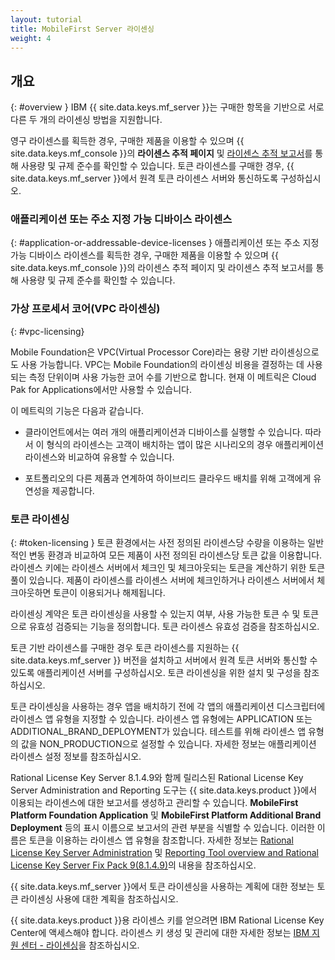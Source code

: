 ```yaml
---
layout: tutorial
title: MobileFirst Server 라이센싱
weight: 4
---
```

<!-- NLS_CHARSET=UTF-8 -->
## 개요
{: #overview }
IBM {{ site.data.keys.mf_server }}는 구매한 항목을 기반으로 서로 다른 두 개의 라이센싱 방법을 지원합니다.

영구 라이센스를 획득한 경우, 구매한 제품을 이용할 수 있으며 {{ site.data.keys.mf_console }}의 **라이센스 추적 페이지** 및 [라이센스 추적 보고서](../../administering-apps/license-tracking/#license-tracking-report)를 통해 사용량 및 규제 준수를 확인할 수 있습니다. 토큰 라이센스를 구매한 경우, {{ site.data.keys.mf_server }}에서 원격 토큰 라이센스 서버와 통신하도록 구성하십시오.

### 애플리케이션 또는 주소 지정 가능 디바이스 라이센스
{: #application-or-addressable-device-licenses }
애플리케이션 또는 주소 지정 가능 디바이스 라이센스를 획득한 경우, 구매한 제품을 이용할 수 있으며 {{ site.data.keys.mf_console }}의 라이센스 추적 페이지 및 라이센스 추적 보고서를 통해 사용량 및 규제 준수를 확인할 수 있습니다.

### 가상 프로세서 코어(VPC 라이센싱)
{: #vpc-licensing}

Mobile Foundation은 VPC(Virtual Processor Core)라는 용량 기반 라이센싱으로도 사용 가능합니다. VPC는 Mobile Foundation의 라이센싱 비용을 결정하는 데 사용되는 측정 단위이며 사용 가능한 코어 수를 기반으로 합니다. 현재 이 메트릭은 Cloud Pak for Applications에서만 사용할 수 있습니다.

이 메트릭의 기능은 다음과 같습니다.

* 클라이언트에서는 여러 개의 애플리케이션과 디바이스를 실행할 수 있습니다. 따라서 이 형식의 라이센스는 고객이 배치하는 앱이 많은 시나리오의 경우 애플리케이션 라이센스와 비교하여 유용할 수 있습니다.

* 포트폴리오의 다른 제품과 연계하여 하이브리드 클라우드 배치를 위해 고객에게 유연성을 제공합니다.


### 토큰 라이센싱
{: #token-licensing }
토큰 환경에서는 사전 정의된 라이센스당 수량을 이용하는 일반적인 변동 환경과 비교하여 모든 제품이 사전 정의된 라이센스당 토큰 값을 이용합니다. 라이센스 키에는 라이센스 서버에서 체크인 및 체크아웃되는 토큰을 계산하기 위한 토큰 풀이 있습니다. 제품이 라이센스를 라이센스 서버에 체크인하거나 라이센스 서버에서 체크아웃하면 토큰이 이용되거나 해제됩니다.

라이센싱 계약은 토큰 라이센싱을 사용할 수 있는지 여부, 사용 가능한 토큰 수 및 토큰으로 유효성 검증되는 기능을 정의합니다. 토큰 라이센스 유효성 검증을 참조하십시오.

토큰 기반 라이센스를 구매한 경우 토큰 라이센스를 지원하는 {{ site.data.keys.mf_server }} 버전을 설치하고 서버에서 원격 토큰 서버와 통신할 수 있도록 애플리케이션 서버를 구성하십시오. 토큰 라이센싱을 위한 설치 및 구성을 참조하십시오.

토큰 라이센싱을 사용하는 경우 앱을 배치하기 전에 각 앱의 애플리케이션 디스크립터에 라이센스 앱 유형을 지정할 수 있습니다. 라이센스 앱 유형에는 APPLICATION 또는 ADDITIONAL_BRAND_DEPLOYMENT가 있습니다. 테스트를 위해 라이센스 앱 유형의 값을 NON_PRODUCTION으로 설정할 수 있습니다. 자세한 정보는 애플리케이션 라이센스 설정 정보를 참조하십시오.

Rational License Key Server 8.1.4.9와 함께 릴리스된 Rational License Key Server Administration and Reporting 도구는 {{ site.data.keys.product }}에서 이용되는 라이센스에 대한 보고서를 생성하고 관리할 수 있습니다. **MobileFirst Platform Foundation Application** 및 **MobileFirst Platform Additional Brand Deployment** 등의 표시 이름으로 보고서의 관련 부분을 식별할 수 있습니다. 이러한 이름은 토큰을 이용하는 라이센스 앱 유형을 참조합니다. 자세한 정보는 [Rational License Key Server Administration](https://www.ibm.com/support/knowledgecenter/SSSTWP_8.1.4/com.ibm.rational.license.doc/topics/c_rlks_admin_tool_overview.html) 및 [Reporting Tool overview and Rational License Key Server Fix Pack 9(8.1.4.9)](http://www.ibm.com/support/docview.wss?uid=swg24040300)의 내용을 참조하십시오.

{{ site.data.keys.mf_server }}에서 토큰 라이센싱을 사용하는 계획에 대한 정보는 토큰 라이센싱 사용에 대한 계획을 참조하십시오.

{{ site.data.keys.product }}용 라이센스 키를 얻으려면 IBM Rational License Key Center에 액세스해야 합니다. 라이센스 키 생성 및 관리에 대한 자세한 정보는 [IBM 지원 센터 - 라이센싱](http://www.ibm.com/software/rational/support/licensing/)을 참조하십시오.
